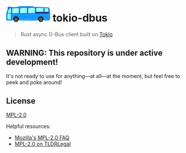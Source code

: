 # <img src="https://github.com/spinda/tokio-dbus/blob/master/etc/logo.png?raw=true" width="120"/> tokio-dbus

> Rust async D-Bus client built on [Tokio](https://tokio.rs/)

## WARNING: This repository is under active development!

It's not ready to use for anything&mdash;at all&mdash;at the moment, but feel
free to peek and poke around!

## License

[MPL-2.0](/LICENSE)

Helpful resources:

- [Mozilla's MPL-2.0 FAQ](https://www.mozilla.org/en-US/MPL/2.0/FAQ/)
- [MPL-2.0 on TLDRLegal](https://tldrlegal.com/license/mozilla-public-license-2.0-\(mpl-2\))
